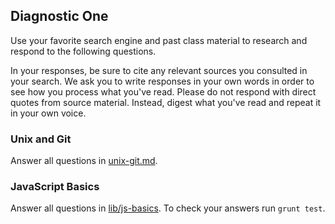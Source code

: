## Diagnostic One

Use your favorite search engine and past class material to research and
respond to the following questions.

In your responses, be sure to cite any relevant sources you consulted in your
search. We ask you to write responses in your own words in order to see how you
process what you've read. Please do not respond with direct quotes from source
material. Instead, digest what you've read and repeat it in your own voice.

### Unix and Git

Answer all questions in [unix-git.md](unix-git.md).

### JavaScript Basics

Answer all questions in [lib/js-basics](lib/js-basics.js). To check your
answers run `grunt test`. 
